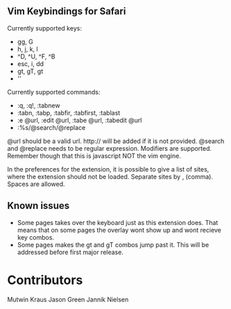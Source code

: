 Vim Keybindings for Safari
--------------------------

Currently supported keys:

* gg, G
* h, j, k, l
* ^D, ^U, ^F, ^B
* esc, i, dd
* gt, gT, <number>gt
* ''

Currently supported commands:

* :q, :q!, :tabnew
* :tabn, :tabp, :tabfir, :tabfirst, :tablast
* :e @url, :edit @url, :tabe @url, :tabedit @url 
* :%s/@search/@replace

@url should be a valid url. http:// will be added if it is not provided.
@search and @replace needs to be regular expression. Modifiers are supported. Remember though that this is javascript NOT the vim engine.

In the preferences for the extension, it is possible to give a list of sites, where the extension should not be loaded. Separate sites by , (comma). Spaces are allowed.

Known issues
------------
* Some pages takes over the keyboard just as this extension does. That means that on some pages the overlay wont show up and wont recieve key combos.
* Some pages makes the gt and gT combos jump past it. This will be addressed before first major release.

Contributors
============

Mutwin Kraus
Jason Green
Jannik Nielsen
